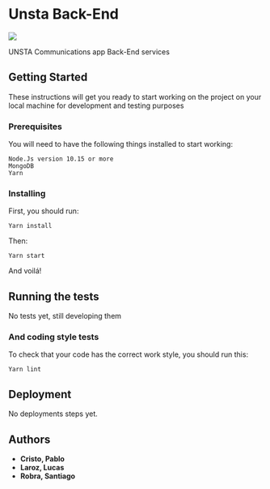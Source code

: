 # Unsta Back-End

![](https://github.com/LucasL94/unsta-backend/workflows/Node%20CI/badge.svg)



UNSTA Communications app Back-End services

## Getting Started

These instructions will get you ready to start working on the project on your local machine for development and testing purposes

### Prerequisites

You will need to have the following things installed to start working:

```
Node.Js version 10.15 or more
MongoDB
Yarn
```

### Installing

First, you should run:

```
Yarn install
```

Then:

```
Yarn start
```

And voilá!

## Running the tests

No tests yet, still developing them

### And coding style tests

To check that your code has the correct work style, you should run this:

```
Yarn lint
```

## Deployment

No deployments steps yet.

## Authors

* **Cristo, Pablo**
* **Laroz, Lucas**
* **Robra, Santiago**
